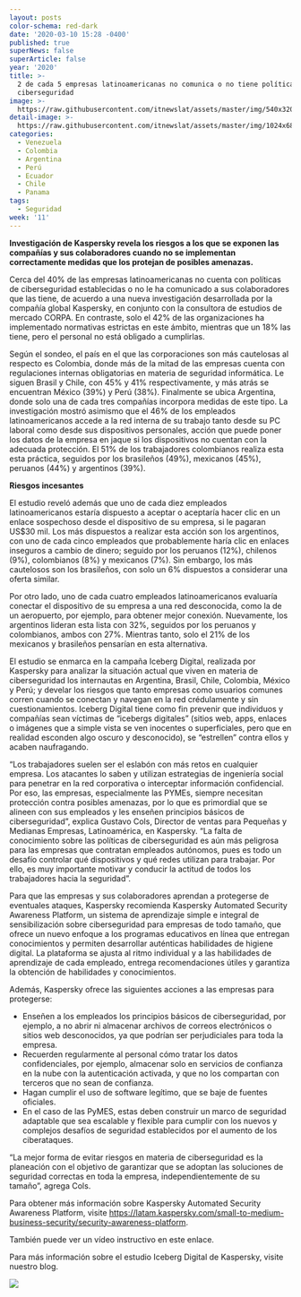 ```yaml
---
layout: posts
color-schema: red-dark
date: '2020-03-10 15:28 -0400'
published: true
superNews: false
superArticle: false
year: '2020'
title: >-
  2 de cada 5 empresas latinoamericanas no comunica o no tiene políticas de
  ciberseguridad 
image: >-
  https://raw.githubusercontent.com/itnewslat/assets/master/img/540x320/Empresas-Kaspersky-p.jpg
detail-image: >-
  https://raw.githubusercontent.com/itnewslat/assets/master/img/1024x680/Empresas-Kaspersky-g.jpg
categories:
  - Venezuela
  - Colombia
  - Argentina
  - Perú
  - Ecuador
  - Chile
  - Panama
tags:
  - Seguridad
week: '11'
---
```

**Investigación de Kaspersky revela los riesgos a los que se exponen las compañías y sus colaboradores cuando no se implementan correctamente medidas que los protejan de posibles amenazas.**

Cerca del 40% de las empresas latinoamericanas no cuenta con políticas de ciberseguridad establecidas o no le ha comunicado a sus colaboradores que las tiene, de acuerdo a una nueva investigación desarrollada por la compañía global Kaspersky, en conjunto con la consultora de estudios de mercado CORPA. En contraste, solo el 42% de las organizaciones ha implementado normativas estrictas en este ámbito, mientras que un 18% las tiene, pero el personal no está obligado a cumplirlas.

Según el sondeo, el país en el que las corporaciones son más cautelosas al respecto es Colombia, donde más de la mitad de las empresas cuenta con regulaciones internas obligatorias en materia de seguridad informática. Le siguen Brasil y Chile, con 45% y 41% respectivamente, y más atrás se encuentran México (39%) y Perú (38%). Finalmente se ubica Argentina, donde solo una de cada tres compañías incorpora medidas de este tipo. 
La investigación mostró asimismo que el 46% de los empleados latinoamericanos accede a la red interna de su trabajo tanto desde su PC laboral como desde sus dispositivos personales, acción que puede poner los datos de la empresa en jaque si los dispositivos no cuentan con la adecuada protección. El 51% de los trabajadores colombianos realiza esta esta práctica, seguidos por los brasileños (49%), mexicanos (45%), peruanos (44%) y argentinos (39%). 

**Riesgos incesantes**

El estudio reveló además que uno de cada diez empleados latinoamericanos estaría dispuesto a aceptar o aceptaría hacer clic en un enlace sospechoso desde el dispositivo de su empresa, si le pagaran US$30 mil. Los más dispuestos a realizar esta acción son los argentinos, con uno de cada cinco empleados que probablemente haría clic en enlaces inseguros a cambio de dinero; seguido por los peruanos (12%), chilenos (9%), colombianos (8%) y mexicanos (7%). Sin embargo, los más cautelosos son los brasileños, con solo un 6% dispuestos a considerar una oferta similar.

Por otro lado, uno de cada cuatro empleados latinoamericanos evaluaría conectar el dispositivo de su empresa a una red desconocida, como la de un aeropuerto, por ejemplo,  para obtener mejor conexión. Nuevamente, los argentinos lideran esta lista con 32%, seguidos por los peruanos y colombianos, ambos con 27%. Mientras tanto, solo el 21% de los mexicanos y brasileños pensarían en esta alternativa. 

El estudio se enmarca en la campaña Iceberg Digital, realizada por Kaspersky para analizar la situación actual que viven en materia de ciberseguridad los internautas en Argentina, Brasil, Chile, Colombia, México y Perú; y develar los riesgos que tanto empresas como usuarios comunes corren cuando se conectan y navegan en la red crédulamente y sin cuestionamientos. Iceberg Digital tiene como fin prevenir que individuos y compañías sean víctimas de “icebergs digitales” (sitios web, apps, enlaces o imágenes que a simple vista se ven inocentes o superficiales, pero que en realidad esconden algo oscuro y desconocido), se “estrellen” contra ellos y acaben naufragando. 

“Los trabajadores suelen ser el eslabón con más retos en cualquier empresa. Los atacantes lo saben y utilizan estrategias de ingeniería social para penetrar en la red corporativa o interceptar información confidencial. Por eso, las empresas, especialmente las PYMEs, siempre necesitan protección contra posibles amenazas, por lo que es primordial que se alineen con sus empleados y les enseñen principios básicos de ciberseguridad”, explica Gustavo Cols, Director de ventas para Pequeñas y Medianas Empresas, Latinoamérica, en Kaspersky. “La falta de conocimiento sobre las políticas de ciberseguridad es aún más peligrosa para las empresas que contratan empleados autónomos, pues es todo un desafío controlar qué dispositivos y qué redes utilizan para trabajar. Por ello, es muy importante motivar y conducir la actitud de todos los trabajadores hacia la seguridad”.

Para que las empresas y sus colaboradores aprendan a protegerse de eventuales ataques, Kaspersky recomienda Kaspersky Automated Security Awareness Platform, un sistema de aprendizaje simple e integral de sensibilización sobre ciberseguridad para empresas de todo tamaño, que ofrece un nuevo enfoque a los programas educativos en línea que entregan conocimientos y permiten desarrollar auténticas habilidades de higiene digital. La plataforma se ajusta al ritmo individual y a las habilidades de aprendizaje de cada empleado, entrega recomendaciones útiles y garantiza la obtención de habilidades y conocimientos.

Además, Kaspersky ofrece las siguientes acciones a las empresas para protegerse:

- Enseñen a los empleados los principios básicos de ciberseguridad, por ejemplo, a no abrir ni almacenar archivos de correos electrónicos o sitios web desconocidos, ya que podrían ser perjudiciales para toda la empresa.
- Recuerden regularmente al personal cómo tratar los datos confidenciales, por ejemplo, almacenar solo en servicios de confianza en la nube con la autenticación activada, y que no los compartan con terceros que no sean de confianza.
- Hagan cumplir el uso de software legítimo, que se baje de fuentes oficiales. 
- En el caso de las PyMES, estas deben construir un marco de seguridad adaptable que sea escalable y flexible para cumplir con los nuevos y complejos desafíos de seguridad establecidos por el aumento de los ciberataques. 

“La mejor forma de evitar riesgos en materia de ciberseguridad es la planeación con el objetivo de garantizar que se adoptan las soluciones de seguridad correctas en toda la empresa, independientemente de su tamaño”, agrega Cols. 

Para obtener más información sobre Kaspersky Automated Security Awareness Platform, visite https://latam.kaspersky.com/small-to-medium-business-security/security-awareness-platform.

También puede ver un vídeo instructivo en este enlace. 

Para más información sobre el estudio Iceberg Digital de Kaspersky, visite nuestro blog. 

<img src="https://tracker.metricool.com/c3po.jpg?hash=56f88a41e39ab42c063cc51676587a04"/>